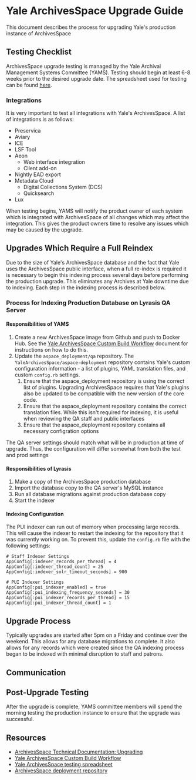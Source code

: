 # Yale ArchivesSpace Upgrade Guide

This document describes the process for upgrading Yale's production instance of ArchivesSpace

## Testing Checklist

ArchivesSpace upgrade testing is managed by the Yale Archival Management Systems Committee (YAMS). Testing should begin at least 6-8 weeks prior to the desired upgrade date. The spreadsheet used for testing can be found [here](https://docs.google.com/spreadsheets/d/1RdYJtq4dWk35Kt6osg-ncAU70CfqyOpSGHbTdvU6W4c).

### Integrations

It is very important to test all integrations with Yale's ArchivesSpace. A list of integrations is as follows:

- Preservica
- Aviary
- ICE
- LSF Tool
- Aeon
	- Web interface integration
	- Client add-on
- Nightly EAD export
- Metadata Cloud
	- Digital Collections System (DCS)
	- Quicksearch
- Lux

When testing begins, YAMS will notify the product owner of each system which is integrated with ArchivesSpace of all changes which may affect the integration. This gives the product owners time to resolve any issues which may be caused by the upgrade.

## Upgrades Which Require a Full Reindex

Due to the size of Yale's ArchivesSpace database and the fact that Yale uses the ArchivesSpace public interface, when a full re-index is required it is necessary to begin this indexing process several days before performing the production upgrade. This eliminates any Archives at Yale downtime due to indexing. Each step in the indexing process is described below.


### Process for Indexing Production Database on Lyrasis QA Server

#### Responsibilities of YAMS

1. Create a new ArchivesSpace image from Github and push to Docker Hub. See the [Yale ArchivesSpace Custom Build Workflow](https://dmac-data-docs.readthedocs.io/en/latest/development/aspace_custom_build_workflow.html) document for instructions on how to do this.
2. Update the `aspace_deployment/qa` repository. The `YaleArchivesSpace/aspace-deployment` repository contains Yale's custom configuration information - a list of plugins, YAML translation files, and custom `config.rb` settings. 
	1. Ensure that the aspace_deployment repository is using the correct list of plugins. Upgrading ArchivesSpace requires that Yale's plugins also be updated to be compatible with the new version of the core code. 
	2. Ensure that the aspace_deployment repository contains the correct translation files. While this isn't required for indexing, it is useful when reviewing the QA staff and public interfaces
	3. Ensure that the aspace_deployment repository contains all necessary configration options

The QA server settings should match what will be in production at time of upgrade. Thus, the configuration will differ somewhat from both the test and prod settings

#### Responsibilities of Lyrasis

1. Make a copy of the ArchivesSpace production database
2. Import the database copy to the QA server's MySQL instance
3. Run all database migrations against production database copy
4. Start the indexer

#### Indexing Configuration

The PUI indexer can run out of memory when processing large records. This will cause the indexer to restart the indexing for the repository that it was currently working on. To prevent this, update the `config.rb` file with the following settings:

```
# Staff Indexer Settings
AppConfig[:indexer_records_per_thread] = 4
AppConfig[:indexer_thread_count] = 25
AppConfig[:indexer_solr_timeout_seconds] = 900

# PUI Indexer Settings
AppConfig[:pui_indexer_enabled] = true
AppConfig[:pui_indexing_frequency_seconds] = 30
AppConfig[:pui_indexer_records_per_thread] = 15
AppConfig[:pui_indexer_thread_count] = 1
```

## Upgrade Process

Typically upgrades are started after 5pm on a Friday and continue over the weekend. This allows for any database migrations to complete. It also allows for any records which were created since the QA indexing process began to be indexed with minimal disruption to staff and patrons. 

## Communication

## Post-Upgrade Testing

After the upgrade is complete, YAMS committee members will spend the morning testing the production instance to ensure that the upgrade was successful. 

## Resources

- [ArchivesSpace Technical Documentation: Upgrading](https://archivesspace.github.io/tech-docs/administration/upgrading.html)
- [Yale ArchivesSpace Custom Build Workflow](https://dmac-data-docs.readthedocs.io/en/latest/development/aspace_custom_build_workflow.html)
- [Yale ArchivesSpace testing spreadsheet](https://docs.google.com/spreadsheets/d/1RdYJtq4dWk35Kt6osg-ncAU70CfqyOpSGHbTdvU6W4c)
- [ArchivesSpace deployment repository](https://github.com/YaleArchivesSpace/aspace-deployment)